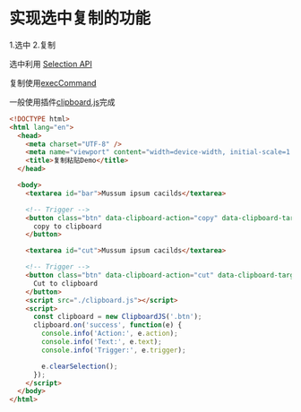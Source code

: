 # 实现选中复制的功能

1.选中 2.复制

选中利用 [Selection API](https://developer.mozilla.org/en-US/docs/Web/API/Selection)

复制使用[execCommand](https://developer.mozilla.org/zh-CN/docs/Web/API/Document/execCommand)

一般使用插件[clipboard.js](https://github.com/zenorocha/clipboard.js)完成

```html
<!DOCTYPE html>
<html lang="en">
  <head>
    <meta charset="UTF-8" />
    <meta name="viewport" content="width=device-width, initial-scale=1.0" />
    <title>复制粘贴Demo</title>
  </head>

  <body>
    <textarea id="bar">Mussum ipsum cacilds</textarea>

    <!-- Trigger -->
    <button class="btn" data-clipboard-action="copy" data-clipboard-target="#bar">
      copy to clipboard
    </button>

    <textarea id="cut">Mussum ipsum cacilds</textarea>

    <!-- Trigger -->
    <button class="btn" data-clipboard-action="cut" data-clipboard-target="#cut">
      Cut to clipboard
    </button>
    <script src="./clipboard.js"></script>
    <script>
      const clipboard = new ClipboardJS('.btn');
      clipboard.on('success', function(e) {
        console.info('Action:', e.action);
        console.info('Text:', e.text);
        console.info('Trigger:', e.trigger);

        e.clearSelection();
      });
    </script>
  </body>
</html>
```
